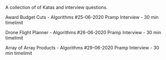 A collection of of Katas and interview questions. 

Award Budget Cuts - Algorithms
#25-06-2020 Pramp Interview - 30 min timelimit

Drone Flight Planner - Algorithms
#26-06-2020 Pramp Interview - 30 min timelimit

Array of Array Products - Algorithms
#29-06-2020 Pramp Interview - 30 min timelimit
